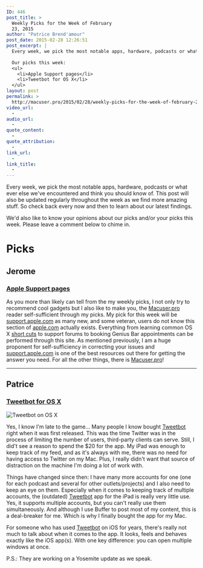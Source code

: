 ```yaml
---
ID: 446
post_title: >
  Weekly Picks for the Week of February
  23, 2015
author: "Patrice Brend'amour"
post_date: 2015-02-28 12:26:51
post_excerpt: |
  Every week, we pick the most notable apps, hardware, podcasts or what ever else we've encountered and think you should know of. This post will also be updated regularly throughout the week as we find more amazing stuff. So check back every now and then to learn about our latest findings.
  
  Our picks this week:
  <ul>
  	<li>Apple Support pages</li>
  	<li>Tweetbot for OS X</li>
  </ul>
layout: post
permalink: >
  http://macuser.pro/2015/02/28/weekly-picks-for-the-week-of-february-23-2015/
video_url:
  - 
audio_url:
  - 
quote_content:
  - 
quote_attribution:
  - 
link_url:
  - 
link_title:
  - 
---
```

Every week, we pick the most notable apps, hardware, podcasts or what ever else we've encountered and think you should know of. This post will also be updated regularly throughout the week as we find more amazing stuff. So check back every now and then to learn about our latest findings.

We'd also like to know your opinions about our picks and/or your picks this week. Please leave a comment below to chime in.

# Picks
## Jerome 
### [Apple Support pages][1]

As you more than likely can tell from the my weekly picks, I not only try to recommend cool gadgets but I also like to make you, the [Macuser.pro][2] reader self-sufficient through my picks.  My pick for this week will be [support.apple.com][1] as many new, and some veteran, users do not know this section of [apple.com][3] actually exists.  Everything from learning common OS X [short cuts][4] to support forums to booking Genius Bar appointments can be performed through this site.  As mentioned previously, I am a huge proponent for self-sufficiency in correcting your issues and [support.apple.com][1] is one of the best resources out there for getting the answer you need.  For all the other things, there is [Macuser.pro][2]!  


***

## Patrice
### [Tweetbot for OS X][tbo]
![Tweetbot on OS X][tboIMG]

Yes, I know I'm late to the game... Many people I know bought [Tweetbot][tbo] right when it was first released. This was the time Twitter was in the process of limiting the number of users, third-party clients can serve. Still, I did't see a reason to spend the $20 for the app. My iPad was enough to keep track of my feed, and as it's always with me, there was no need for having access to Twitter on my Mac. Plus, I really didn't want that source of distraction on the machine I'm doing a lot of work with.

Things have changed since then: I have many more accounts for one (one for each podcast and several for other outlets/projects) and I also need to keep an eye on them. Especially when it comes to keeping track of multiple accounts, the (outdated) [Tweetbot][tboi] app for the iPad is really very little use. Yes, it supports multiple accounts, but you can't really use them simultaneously. And although I use Buffer to post most of my content, this is a deal-breaker for me. Which is why I finally bought the app for my Mac.

For someone who has used [Tweetbot][tboweb] on iOS for years, there's really not much to talk about when it comes to the app. It looks, feels and behaves exactly like the iOS app(s). With one key difference: you can open multiple windows at once. 

P.S.: They are working on a Yosemite update as we speak.

[1]: http://support.apple.com "Apple's Support Webpage"
[2]: http://macuser.pro "Professional Apple Users Academy"
[3]: http://www.apple.com "Apple's website"
[4]: http://support.apple.com/en-us/HT201236 "Shortcuts for Mac OS X link"
[tbo]: https://itunes.apple.com/us/app/tweetbot-for-twitter/id557168941?mt=12&amp;uo=4&amp;at=1l3vb3F
[tboi]: https://itunes.apple.com/us/app/tweetbot-3-for-twitter.-elegant/id722294701?mt=8&amp;uo=4&amp;at=1l3vb3F
[tboweb]: http://tapbots.com/software/tweetbot/
[tboIMG]: http://macuser.pro/wp-content/uploads/2015/02/tweetbot_osx.png
